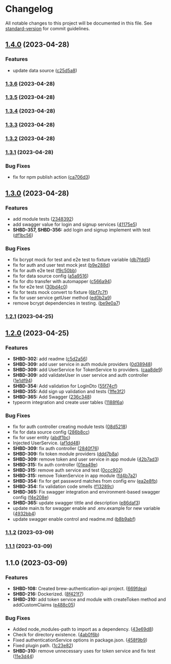 # Changelog

All notable changes to this project will be documented in this file. See [standard-version](https://github.com/conventional-changelog/standard-version) for commit guidelines.

## [1.4.0](https://github.com/BrewInteractive/authentication-service-nestjs/compare/v1.3.6...v1.4.0) (2023-04-28)


### Features

* update data source ([c25d5a8](https://github.com/BrewInteractive/authentication-service-nestjs/commit/c25d5a8318f34bd417aec24a96b1d33ef9b4590b))

### [1.3.6](https://github.com/BrewInteractive/authentication-service-nestjs/compare/v1.3.5...v1.3.6) (2023-04-28)

### [1.3.5](https://github.com/BrewInteractive/authentication-service-nestjs/compare/v1.3.4...v1.3.5) (2023-04-28)

### [1.3.4](https://github.com/BrewInteractive/authentication-service-nestjs/compare/v1.3.3...v1.3.4) (2023-04-28)

### [1.3.3](https://github.com/BrewInteractive/authentication-service-nestjs/compare/v1.3.2...v1.3.3) (2023-04-28)

### [1.3.2](https://github.com/BrewInteractive/authentication-service-nestjs/compare/v1.3.1...v1.3.2) (2023-04-28)

### [1.3.1](https://github.com/BrewInteractive/authentication-service-nestjs/compare/v1.3.0...v1.3.1) (2023-04-28)


### Bug Fixes

* fix for npm publish action ([ca706d3](https://github.com/BrewInteractive/authentication-service-nestjs/commit/ca706d3f060b80fe863d8e6ffd0ce8405b2981c0))

## [1.3.0](https://github.com/BrewInteractive/authentication-service-nestjs/compare/v1.2.1...v1.3.0) (2023-04-28)


### Features

* add module tests ([2348392](https://github.com/BrewInteractive/authentication-service-nestjs/commit/234839281b0f750a3834a23fed18fb1b31be9599))
* add swagger value for login and signup services ([41175e5](https://github.com/BrewInteractive/authentication-service-nestjs/commit/41175e5a9dcce69e1888e4c7203b7dab5664d516))
* **SHBD-357, SHBD-356:** add login and signup implement with test ([df1bc56](https://github.com/BrewInteractive/authentication-service-nestjs/commit/df1bc56f9a0fd119642c985dba25751b9ba4909e))


### Bug Fixes

* fix bcrypt mock for test and e2e test to fixture variable ([db7fdd5](https://github.com/BrewInteractive/authentication-service-nestjs/commit/db7fdd5f955a2563ab3a8fdb4cc59cc2cac1623a))
* fix for auth and user test mock jest ([b9e288d](https://github.com/BrewInteractive/authentication-service-nestjs/commit/b9e288d118d4de6678af5ffcab3574125fcd7f89))
* fix for auth e2e test ([f9c50bb](https://github.com/BrewInteractive/authentication-service-nestjs/commit/f9c50bb26c4525b095f9201fc90f96cb962c9bbc))
* fix for data source config ([a5a9516](https://github.com/BrewInteractive/authentication-service-nestjs/commit/a5a9516e421cfe4b2f891a95244f72fa7b6e8264))
* fix for dto transfer with automapper ([c566a94](https://github.com/BrewInteractive/authentication-service-nestjs/commit/c566a94709847e58791673f00bb64d58aae212ee))
* fix for e2e test ([30bd4c0](https://github.com/BrewInteractive/authentication-service-nestjs/commit/30bd4c0842c1a1f25054d5d330dd4cac840c82c9))
* fix for tests mock convert to fixture ([6bf7c7f](https://github.com/BrewInteractive/authentication-service-nestjs/commit/6bf7c7fdeb734cb4cec4a55e34681937312ada6d))
* fix for user service getUser method ([ed0b2a9](https://github.com/BrewInteractive/authentication-service-nestjs/commit/ed0b2a9f5f72718974ac4ca89551b67eea4f51e0))
* remove bcrypt dependencies in testing. ([be9e0a7](https://github.com/BrewInteractive/authentication-service-nestjs/commit/be9e0a775ba2a28bdbd4637eaa241f18ead65c22))

### [1.2.1](https://github.com/BrewInteractive/authentication-service-nestjs/compare/v1.2.0...v1.2.1) (2023-04-25)

## [1.2.0](https://github.com/BrewInteractive/authentication-service-nestjs/compare/v1.1.2...v1.2.0) (2023-04-25)


### Features

* **SHBD-302:** add readme ([c5d2a56](https://github.com/BrewInteractive/authentication-service-nestjs/commit/c5d2a56d077afe3a89b32cef25741c756d11d2d0))
* **SHBD-309:** add user service in auth module providers ([0d38948](https://github.com/BrewInteractive/authentication-service-nestjs/commit/0d38948a0442b52fbd74cc4f6555f8b3bfe9f1ce))
* **SHBD-309:** add UserService for TokenService to providers. ([caa8de9](https://github.com/BrewInteractive/authentication-service-nestjs/commit/caa8de9a7d2ef16756f537e4afff04f9deaaea0d))
* **SHBD-309:** add validateUser in user service and auth controller ([1e1df94](https://github.com/BrewInteractive/authentication-service-nestjs/commit/1e1df9473e7324ece26c2035a830379f896c061c))
* **SHBD-354:** Add validation for LoginDto ([55f74cf](https://github.com/BrewInteractive/authentication-service-nestjs/commit/55f74cf69099fec2fe6e27f4f1b3d3ec04ec9f0d))
* **SHBD-355:** Add sign up validation and tests ([1ffe3f2](https://github.com/BrewInteractive/authentication-service-nestjs/commit/1ffe3f2b52f4ddd0b52698506df9d72c1523cda6))
* **SHBD-365:** Add Swagger ([236c348](https://github.com/BrewInteractive/authentication-service-nestjs/commit/236c34877969dc41771033205ce54384009df8f8))
* typeorm integration and create user tables ([1188f6a](https://github.com/BrewInteractive/authentication-service-nestjs/commit/1188f6ad6df119cc0f1efb9334b4e06eee95da29))


### Bug Fixes

* fix for auth controller creating module tests ([08d5218](https://github.com/BrewInteractive/authentication-service-nestjs/commit/08d5218f30cf07b16d243c12115490538a8bca39))
* fix for data source config ([286b8cc](https://github.com/BrewInteractive/authentication-service-nestjs/commit/286b8cc562fb5523720f5b2bbca3d07e67576384))
* fix for user entity ([abdf1bc](https://github.com/BrewInteractive/authentication-service-nestjs/commit/abdf1bc465686d4ea09fb3aac1b2afccbe1a73b0))
* Injected UserService. ([af1dd48](https://github.com/BrewInteractive/authentication-service-nestjs/commit/af1dd482be17c61d81720aab18ade25c2e8bc1b0))
* **SHBD-309:** fix auth controller ([2840f76](https://github.com/BrewInteractive/authentication-service-nestjs/commit/2840f765d3144520a8152e64864848fa3daed0e9))
* **SHBD-309:** fix token module providers ([ddd7b8a](https://github.com/BrewInteractive/authentication-service-nestjs/commit/ddd7b8a89cbfab029aa8ff02dabde150fc906144))
* **SHBD-309:** remove token and user service in app module ([42b7ad3](https://github.com/BrewInteractive/authentication-service-nestjs/commit/42b7ad3d7457f27b3d32405b5bea11572b5f85fa))
* **SHBD-315:** fix auth controller ([01ea49e](https://github.com/BrewInteractive/authentication-service-nestjs/commit/01ea49e15c3f5071d70799f35f2f1d7df78737bf))
* **SHBD-315:** remove auth service and test ([0ccc902](https://github.com/BrewInteractive/authentication-service-nestjs/commit/0ccc902b0da93f1f1059c98df1212bd0d993ee2f))
* **SHBD-315:** remove TokenService in app module ([fd4b7a2](https://github.com/BrewInteractive/authentication-service-nestjs/commit/fd4b7a2204b005e971d70bff1169c71ba9fce813))
* **SHBD-354:** fix for get password matches from config env ([ea2e8fb](https://github.com/BrewInteractive/authentication-service-nestjs/commit/ea2e8fb1be3fcce2a9b2b9d30f11803ae6370c31))
* **SHBD-354:** fix validation code smells ([f13289c](https://github.com/BrewInteractive/authentication-service-nestjs/commit/f13289cee245107f72f78b4ab561ef38061070f8))
* **SHBD-365:** Fix swagger integration and environment-based swagger config ([f4e208e](https://github.com/BrewInteractive/authentication-service-nestjs/commit/f4e208e66660dbfd53b72c218577098352377897))
* **SHBD-365:** update swagger tittle and description ([e86daf3](https://github.com/BrewInteractive/authentication-service-nestjs/commit/e86daf35448d731d88a220b61f18e3793fcce0b4))
* update main.ts for swagger enable and .env.example for new variable ([4932bb4](https://github.com/BrewInteractive/authentication-service-nestjs/commit/4932bb4ae185ab74d29f52df58014177f2553215))
* update swagger enable control and readme.md ([b8b9abf](https://github.com/BrewInteractive/authentication-service-nestjs/commit/b8b9abfe38d9aee6b543266aff5729afe223a747))

### [1.1.2](https://github.com/BrewInteractive/authentication-service-nestjs/compare/v1.1.1...v1.1.2) (2023-03-09)

### [1.1.1](https://github.com/BrewInteractive/authentication-service-nestjs/compare/v1.1.0...v1.1.1) (2023-03-09)

## 1.1.0 (2023-03-09)


### Features

* **SHBD-108:** Created brew-authentication-api project. ([669fdea](https://github.com/BrewInteractive/authentication-service-nestjs/commit/669fdeaf553793003d7b8584b6950df84a9b3412))
* **SHBD-216:** Dockerized. ([8f421f7](https://github.com/BrewInteractive/authentication-service-nestjs/commit/8f421f7366166bfd925baf0bd5c30b6572bbc41e))
* **SHBD-310:** add token service and module with createToken method and addCustomClaims ([e488c05](https://github.com/BrewInteractive/authentication-service-nestjs/commit/e488c051d067c35624428b16bc36f5a9111d3533))


### Bug Fixes

* Added node_modules-path to import as a dependency. ([43e69d8](https://github.com/BrewInteractive/authentication-service-nestjs/commit/43e69d8dbb49d4fdf1f0b701740b167e7d8aa83a))
* Check for directory existence. ([4ab0f6b](https://github.com/BrewInteractive/authentication-service-nestjs/commit/4ab0f6b70058c7e2fc0f99ae74f891429eab7a32))
* Fixed authenticationService options in package.json. ([458f9b9](https://github.com/BrewInteractive/authentication-service-nestjs/commit/458f9b963adf58a01c135d80936a93ec5cfc4056))
* Fixed plugin path. ([1c23e82](https://github.com/BrewInteractive/authentication-service-nestjs/commit/1c23e822f324cd0e17894b1e8e9b6f3be389d713))
* **SHBD-310:** remove unnecessary uses for token service and fix test ([11e3d44](https://github.com/BrewInteractive/authentication-service-nestjs/commit/11e3d4406451e3036f6e6b34833ae742f8c5178a))
